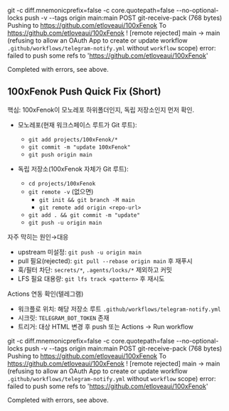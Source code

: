 git -c diff.mnemonicprefix=false -c core.quotepath=false --no-optional-locks push -v --tags origin main:main
POST git-receive-pack (768 bytes)
Pushing to https://github.com/etloveaui/100xFenok
To https://github.com/etloveaui/100xFenok
 ! [remote rejected] main -> main (refusing to allow an OAuth App to create or update workflow `.github/workflows/telegram-notify.yml` without `workflow` scope)
error: failed to push some refs to 'https://github.com/etloveaui/100xFenok'


Completed with errors, see above.
## 100xFenok Push Quick Fix (Short)

핵심: 100xFenok이 모노레포 하위폴더인지, 독립 저장소인지 먼저 확인.

- 모노레포(현재 워크스페이스 루트가 Git 루트):
  - `git add projects/100xFenok/*`
  - `git commit -m "update 100xFenok"`
  - `git push origin main`

- 독립 저장소(100xFenok 자체가 Git 루트):
  - `cd projects/100xFenok`
  - `git remote -v` (없으면)
    - `git init && git branch -M main`
    - `git remote add origin <repo-url>`
  - `git add . && git commit -m "update"`
  - `git push -u origin main`

자주 막히는 원인→대응
- upstream 미설정: `git push -u origin main`
- pull 필요(rejected): `git pull --rebase origin main` 후 재푸시
- 훅/필터 차단: `secrets/*`, `.agents/locks/*` 제외하고 커밋
- LFS 필요 대용량: `git lfs track <pattern>` 후 재시도

Actions 연동 확인(텔레그램)
- 워크플로 위치: 해당 저장소 루트 `.github/workflows/telegram-notify.yml`
- 시크릿: `TELEGRAM_BOT_TOKEN` 존재
- 트리거: 대상 HTML 변경 후 push 또는 Actions → Run workflow



git -c diff.mnemonicprefix=false -c core.quotepath=false --no-optional-locks push -v --tags origin main:main
POST git-receive-pack (768 bytes)
Pushing to https://github.com/etloveaui/100xFenok
To https://github.com/etloveaui/100xFenok
 ! [remote rejected] main -> main (refusing to allow an OAuth App to create or update workflow `.github/workflows/telegram-notify.yml` without `workflow` scope)
error: failed to push some refs to 'https://github.com/etloveaui/100xFenok'


Completed with errors, see above.
